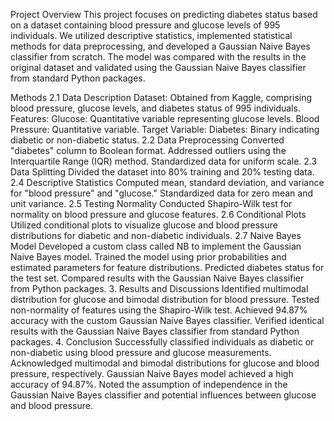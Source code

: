 
Project Overview
This project focuses on predicting diabetes status based on a dataset containing blood pressure and glucose levels of 995 individuals. We utilized descriptive statistics, implemented statistical methods for data preprocessing, and developed a Gaussian Naive Bayes classifier from scratch. The model was compared with the results in the original dataset and validated using the Gaussian Naive Bayes classifier from standard Python packages.

Methods
2.1 Data Description
Dataset: Obtained from Kaggle, comprising blood pressure, glucose levels, and diabetes status of 995 individuals.
Features:
Glucose: Quantitative variable representing glucose levels.
Blood Pressure: Quantitative variable.
Target Variable:
Diabetes: Binary indicating diabetic or non-diabetic status.
2.2 Data Preprocessing
Converted "diabetes" column to Boolean format.
Addressed outliers using the Interquartile Range (IQR) method.
Standardized data for uniform scale.
2.3 Data Splitting
Divided the dataset into 80% training and 20% testing data.
2.4 Descriptive Statistics
Computed mean, standard deviation, and variance for "blood pressure" and "glucose."
Standardized data for zero mean and unit variance.
2.5 Testing Normality
Conducted Shapiro-Wilk test for normality on blood pressure and glucose features.
2.6 Conditional Plots
Utilized conditional plots to visualize glucose and blood pressure distributions for diabetic and non-diabetic individuals.
2.7 Naive Bayes Model
Developed a custom class called NB to implement the Gaussian Naive Bayes model.
Trained the model using prior probabilities and estimated parameters for feature distributions.
Predicted diabetes status for the test set.
Compared results with the Gaussian Naive Bayes classifier from Python packages.
3. Results and Discussions
Identified multimodal distribution for glucose and bimodal distribution for blood pressure.
Tested non-normality of features using the Shapiro-Wilk test.
Achieved 94.87% accuracy with the custom Gaussian Naive Bayes classifier.
Verified identical results with the Gaussian Naive Bayes classifier from standard Python packages.
4. Conclusion
Successfully classified individuals as diabetic or non-diabetic using blood pressure and glucose measurements.
Acknowledged multimodal and bimodal distributions for glucose and blood pressure, respectively.
Gaussian Naive Bayes model achieved a high accuracy of 94.87%.
Noted the assumption of independence in the Gaussian Naive Bayes classifier and potential influences between glucose and blood pressure.

